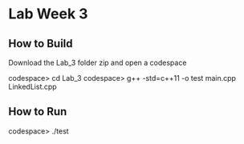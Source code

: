# Lab Week 3

## How to Build

Download the Lab_3 folder zip and open a codespace

codespace> cd Lab_3
codespace> g++ -std=c++11 -o test main.cpp LinkedList.cpp

## How to Run

codespace> ./test